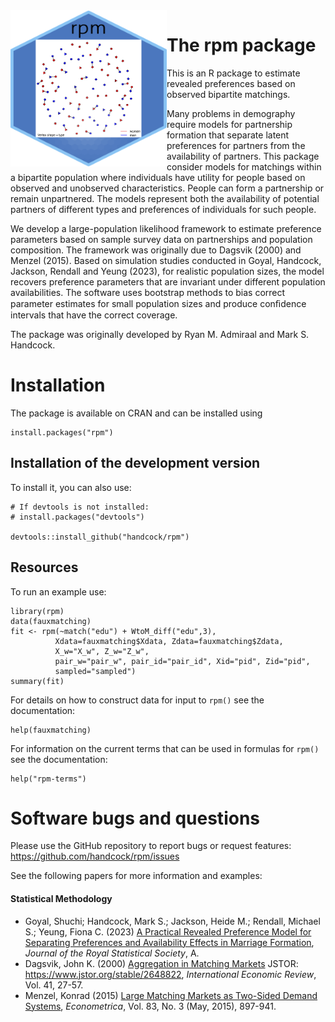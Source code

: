 <img src="man/figures/rpm_hl.png" align="left" width="250" height="250" alt="RDS network"/>

# The rpm package
This is an R package to estimate revealed preferences based on observed bipartite matchings.

Many problems in demography require models for partnership formation that
separate latent preferences for partners from the availability of partners.
This package consider models for matchings within a bipartite population where
individuals have utility for people based on observed and unobserved characteristics.
People can form a partnership or remain unpartnered.  The models represent both
the availability of potential partners of different types and preferences of
individuals for such people.

We develop a large-population likelihood framework to estimate
preference parameters based on sample survey data on partnerships and population
composition. The framework was originally due to Dagsvik (2000) and Menzel (2015).
Based on simulation studies conducted in Goyal, Handcock, Jackson, Rendall and Yeung (2023),
for realistic population sizes, the model recovers preference parameters that are
invariant under different population availabilities.  The software uses bootstrap methods to bias
correct parameter estimates for small population sizes and produce conﬁdence intervals 
that have the correct coverage.  

The package was originally developed by Ryan M. Admiraal and Mark S. Handcock.

# Installation

The package is available on CRAN and can be installed using

```{r}
install.packages("rpm")
```

## Installation of the development version
To install it, you can also use:
```
# If devtools is not installed:
# install.packages("devtools")

devtools::install_github("handcock/rpm")
```
## Resources

To run an example use:
```
library(rpm)
data(fauxmatching)
fit <- rpm(~match("edu") + WtoM_diff("edu",3),
          Xdata=fauxmatching$Xdata, Zdata=fauxmatching$Zdata,
          X_w="X_w", Z_w="Z_w",
          pair_w="pair_w", pair_id="pair_id", Xid="pid", Zid="pid",
          sampled="sampled")
summary(fit)
```

For details on how to construct data for input to `rpm()` see the documentation:
```
help(fauxmatching)
```

For information on the current terms that can be used in formulas for `rpm()` see the documentation:
```
help("rpm-terms")
```

# Software bugs and questions

Please use the GitHub repository to report bugs or request features: https://github.com/handcock/rpm/issues

See the following papers for more information and examples:

#### Statistical Methodology

* Goyal, Shuchi; Handcock, Mark S.; Jackson, Heide M.; Rendall, Michael S.; Yeung, Fiona C. (2023) [A Practical Revealed Preference Model for Separating Preferences and Availability Effects in Marriage Formation](https://doi.org/10.1093/jrsssa/qnad031), *Journal of the Royal Statistical Society*, A.
* Dagsvik, John K. (2000) [Aggregation in Matching Markets](https://doi.org/10.1111/1468-2354.00054) JSTOR: https://www.jstor.org/stable/2648822, *International Economic Review*, Vol. 41, 27-57.
* Menzel, Konrad (2015) [Large Matching Markets as Two-Sided Demand Systems](https://doi.org/10.3982/ECTA12299), *Econometrica*, Vol. 83, No. 3 (May, 2015), 897-941.

